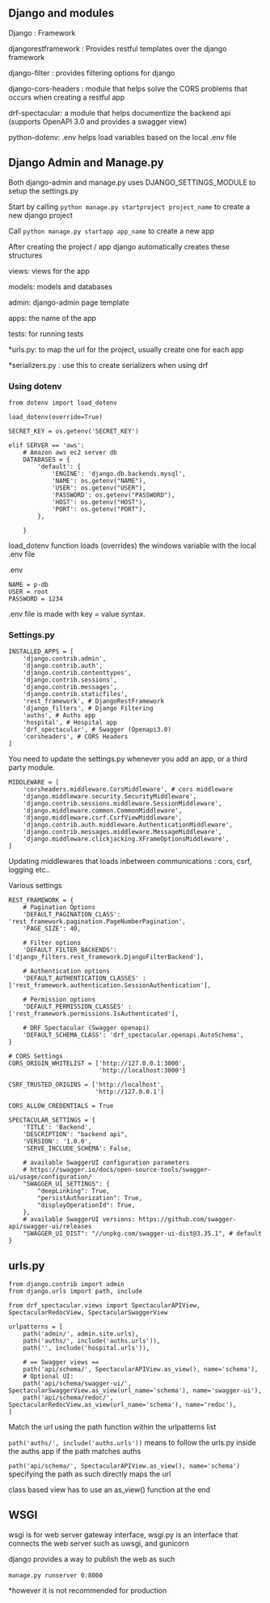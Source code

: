 ## Django and modules

Django : Framework

djangorestframework : Provides restful templates over the django framework

django-filter : provides filtering options for django

django-cors-headers : module that helps solve the CORS problems that occurs when creating a restful app

drf-spectacular: a module that helps documentize the backend api
(supports OpenAPI 3.0 and provides a swagger view)

python-dotenv: .env helps load variables based on the local .env file


## Django Admin and Manage.py

Both django-admin and manage.py uses DJANGO_SETTINGS_MODULE to setup the settings.py

Start by calling `python manage.py startproject project_name` to create a new django project


Call `python manage.py startapp app_name` to create a new app

After creating the project / app django automatically creates these structures

views: views for the app

models: models and databases

admin: django-admin page template

apps: the name of the app

tests: for running tests

*urls.py: to map the url for the project, usually create one for each app

*serializers.py : use this to create serializers when using drf


### Using dotenv

```
from dotenv import load_dotenv

load_dotenv(override=True)

SECRET_KEY = os.getenv('SECRET_KEY')

elif SERVER == 'aws':
    # Amazon aws ec2 server db
    DATABASES = {
        'default': {
            'ENGINE': 'django.db.backends.mysql',
            'NAME': os.getenv("NAME"),
            'USER': os.getenv("USER"),
            'PASSWORD': os.getenv("PASSWORD"),
            'HOST': os.getenv("HOST"),
            'PORT': os.getenv("PORT"),
        },
            
    }
```

load_dotenv function loads (overrides) the windows variable with the local .env file

.env
```
NAME = p-db
USER = root
PASSWORD = 1234
```
.env file is made with key = value syntax.


### Settings.py

```
INSTALLED_APPS = [
    'django.contrib.admin',
    'django.contrib.auth',
    'django.contrib.contenttypes',
    'django.contrib.sessions',
    'django.contrib.messages',
    'django.contrib.staticfiles',
    'rest_framework', # DjangoRestFramework
    'django_filters', # Django Filtering
    'auths', # Auths app
    'hospital', # Hospital app
    'drf_spectacular', # Swagger (Openapi3.0)
    'corsheaders', # CORS Headers
]
```

You need to update the settings.py whenever you add an app, or a third party module.

```
MIDDLEWARE = [
    'corsheaders.middleware.CorsMiddleware', # cors middleware
    'django.middleware.security.SecurityMiddleware',
    'django.contrib.sessions.middleware.SessionMiddleware',
    'django.middleware.common.CommonMiddleware',
    'django.middleware.csrf.CsrfViewMiddleware',
    'django.contrib.auth.middleware.AuthenticationMiddleware',
    'django.contrib.messages.middleware.MessageMiddleware',
    'django.middleware.clickjacking.XFrameOptionsMiddleware',
]
```

Updating middlewares that loads inbetween communications : cors, csrf, logging etc..


Various settings

```
REST_FRAMEWORK = {
    # Pagination Options
    'DEFAULT_PAGINATION_CLASS': 'rest_framework.pagination.PageNumberPagination',
    'PAGE_SIZE': 40,
    
    # Filter options
    'DEFAULT_FILTER_BACKENDS': ['django_filters.rest_framework.DjangoFilterBackend'], 

    # Authentication options
    'DEFAULT_AUTHENTICATION_CLASSES' : ['rest_framework.authentication.SessionAuthentication'],

    # Permission options
    'DEFAULT_PERMISSION_CLASSES' : ['rest_framework.permissions.IsAuthenticated'],

    # DRF Spectacular (Swagger openapi)
    'DEFAULT_SCHEMA_CLASS': 'drf_spectacular.openapi.AutoSchema',
}

# CORS Settings
CORS_ORIGIN_WHITELIST = ['http://127.0.0.1:3000',
                         'http://localhost:3000']

CSRF_TRUSTED_ORIGINS = ['http://localhost',
                        'http://127.0.0.1']

CORS_ALLOW_CREDENTIALS = True 

SPECTACULAR_SETTINGS = {
    'TITLE': 'Backend',
    'DESCRIPTION': "backend api",
    'VERSION': '1.0.0',
    'SERVE_INCLUDE_SCHEMA': False,
    
    # available SwaggerUI configuration parameters
    # https://swagger.io/docs/open-source-tools/swagger-ui/usage/configuration/
    "SWAGGER_UI_SETTINGS": {
        "deepLinking": True,
        "persistAuthorization": True,
        "displayOperationId": True,
    },
    # available SwaggerUI versions: https://github.com/swagger-api/swagger-ui/releases
    "SWAGGER_UI_DIST": "//unpkg.com/swagger-ui-dist@3.35.1", # default
}
```


## urls.py

```
from django.contrib import admin
from django.urls import path, include

from drf_spectacular.views import SpectacularAPIView, SpectacularRedocView, SpectacularSwaggerView

urlpatterns = [
    path('admin/', admin.site.urls),
    path('auths/', include('auths.urls')),
    path('', include('hospital.urls')),

    # == Swagger views ==
    path('api/schema/', SpectacularAPIView.as_view(), name='schema'),
    # Optional UI:
    path('api/schema/swagger-ui/', SpectacularSwaggerView.as_view(url_name='schema'), name='swagger-ui'),
    path('api/schema/redoc/', SpectacularRedocView.as_view(url_name='schema'), name='redoc'),
]
```
Match the url using the path function within the urlpatterns list

`path('auths/', include('auths.urls'))` means to follow the urls.py inside the auths app if the path matches auths

`path('api/schema/', SpectacularAPIView.as_view(), name='schema')` specifying the path as such directly maps the url

class based view has to use an as_view() function at the end


## WSGI

wsgi is for web server gateway interface, wsgi.py is an interface that connects the web server such as uwsgi, and gunicorn

django provides a way to publish the web as such

`manage.py runserver 0:8000`​

*however it is not recommended for production






